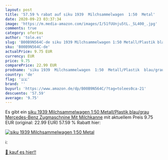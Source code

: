 ```yaml
---
layout: post
title: '57.59 % rabat auf siku 1939  Milchsammelwagen  1:50  Metal'
date: 2020-09-23 03:37:34
image: 'https://m.media-amazon.com/images/I/51fUUnju5tL._SL400_.jpg'
comments: true
category: ofertas
author: 'tole.es'
slug: 'B00B9N564C-de siku 1939 Milchsammelwagen 1:50 Metall/Plastik blau/grau...'
sku: 'B00B9N564C-de'
actualPrice: 9.75 EUR
currency: EUR
price: 9.75
comparePrice: 22.99 EUR
prodname: 'siku 1939  Milchsammelwagen  1:50  Metall/Plastik  blau/grau  Mercedes-Benz Zugmaschnine  Mit Milchkanne'
country: 'de'
flag: '🇩🇪'
brand: ''
buyurl: 'https://www.amazon.de/dp/B00B9N564C/?tag=tolees0ca-21'
descuento: '57.59'
average: '9.75'
---
```


Es gibt ein [siku 1939  Milchsammelwagen  1:50  Metall/Plastik  blau/grau  Mercedes-Benz Zugmaschnine  Mit Milchkanne](https://www.amazon.de/dp/B00B9N564C/?tag=tolees0ca-21) mit aktuellem Preis 9.75 EUR (original: 22.99 EUR) 57.59 % Rabatt hier:

[![siku 1939  Milchsammelwagen  1:50  Metal](https://m.media-amazon.com/images/I/51fUUnju5tL._SL400_.jpg)](https://www.amazon.de/dp/B00B9N564C/?tag=tolees0ca-21)

ℹ️:


[🛒 kauf es hier!!](https://www.amazon.de/dp/B00B9N564C/?tag=tolees0ca-21)
